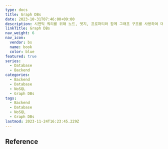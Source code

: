 ```yaml
---
type: docs
title: Graph DBs
date: 2023-10-31T07:46:00+09:00
description: 시맨틱 쿼리를 위해 노드, 엣지, 프로퍼티와 함께 그래프 구조를 사용하여 데이터를 표현하고 저장하는 데이터베이스
linkTitle: Graph DBs
nav_weight: 6
nav_icon:
  vendor: bs
  name: book
  color: blue
featured: true
series:
  - Database
  - Backend
categories:
  - Backend
  - Database
  - NoSQL
  - Graph DBs
tags:
  - Backend
  - Database
  - NoSQL
  - Graph DBs
lastmod: 2023-11-24T16:23:45.229Z
---
```


## Reference
